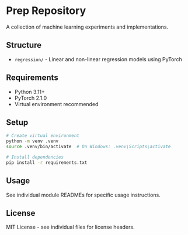 # Prep Repository

A collection of machine learning experiments and implementations.

## Structure

- `regression/` - Linear and non-linear regression models using PyTorch

## Requirements

- Python 3.11+
- PyTorch 2.1.0
- Virtual environment recommended

## Setup

```bash
# Create virtual environment
python -m venv .venv
source .venv/bin/activate  # On Windows: .venv\Scripts\activate

# Install dependencies
pip install -r requirements.txt
```

## Usage

See individual module READMEs for specific usage instructions.

## License

MIT License - see individual files for license headers.